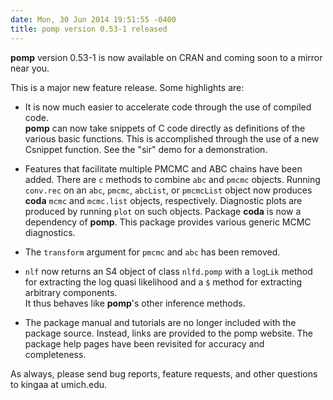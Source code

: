 ```yaml
---
date: Mon, 30 Jun 2014 19:51:55 -0400
title: pomp version 0.53-1 released
---
```


**pomp** version 0.53-1 is now available on CRAN and coming soon to a mirror near you.

This is a major new feature release.  Some highlights are:

- It is now much easier to accelerate code through the use of compiled code.  
  **pomp** can now take snippets of C code directly as definitions of the various basic functions. This is accomplished through the use of a new Csnippet function. See the "sir" demo for a demonstration.

- Features that facilitate multiple PMCMC and ABC chains have been added.
  There are `c` methods to combine `abc` and `pmcmc` objects. 
  Running `conv.rec` on an `abc`, `pmcmc`, `abcList`, or `pmcmcList` object now produces **coda** `mcmc` and `mcmc.list` objects, respectively. 
  Diagnostic plots are produced by running `plot` on such objects. 
  Package **coda** is now a dependency of **pomp**.
  This package provides various generic MCMC diagnostics.

- The `transform` argument for `pmcmc` and `abc` has been removed.

- `nlf` now returns an S4 object of class `nlfd.pomp` with a `logLik` method for extracting the log quasi likelihood and a `$` method for extracting arbitrary components.  
  It thus behaves like **pomp**&apos;s other inference methods.

- The package manual and tutorials are no longer included with the package source. 
  Instead, links are provided to the pomp website.
  The package help pages have been revisited for accuracy and completeness.

As always, please send bug reports, feature requests, and other questions to kingaa at umich.edu.

